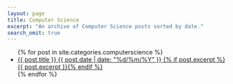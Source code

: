 ```yaml
---
layout: page
title: Computer Science
excerpt: "An archive of Computer Science posts sorted by date."
search_omit: true
---
```




<ul class="post-list">
    {% for post in site.categories.computerscience %}
    <li>
        <article>
            <a href="{{ site.url }}{{ post.url }}">{{ post.title }} <span class="entry-date">
                    <time datetime="{{ post.date | date_to_xmlschema }}">{{ post.date | date: "%d/%m/%Y" }}</time>
                </span>{% if post.excerpt %} <span class="excerpt">{{ post.excerpt }}</span>{% endif %}</a>
        </article>
    </li>
    {% endfor %}
</ul>
